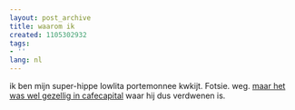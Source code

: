 ```yaml
---
layout: post_archive
title: waarom ik
created: 1105302932
tags:
- ''
lang: nl
---
```

ik ben mijn super-hippe lowlita portemonnee kwkijt. Fotsie. weg. [maar het was wel gezellig in cafecapital](http://www.cafecapital.be) waar hij dus verdwenen is.
